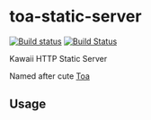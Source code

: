 # toa-static-server

[![Build status](https://ci.appveyor.com/api/projects/status/61ue2wyw97f17dpu/branch/master?svg=true)](https://ci.appveyor.com/project/DoumanAsh/toa-static-server/branch/master)
[![Build Status](https://travis-ci.org/DoumanAsh/toa-static-server.svg?branch=master)](https://travis-ci.org/DoumanAsh/toa-static-server)

Kawaii HTTP Static Server

Named after cute [Toa](https://vndb.org/c34928)

## Usage

```
```

